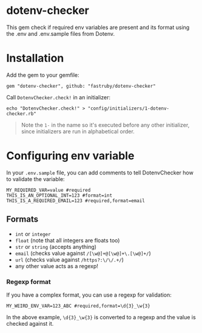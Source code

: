 # dotenv-checker
This gem check if required env variables are present and its format using the .env and .env.sample files from Dotenv.

# Installation

Add the gem to your gemfile:

```
gem "dotenv-checker", github: "fastruby/dotenv-checker"
```

Call `DotenvChecker.check!` in an initializer:

```
echo "DotenvChecker.check!" > "config/initializers/1-dotenv-checker.rb"
```

> Note the `1-` in the name so it's executed before any other initializer, since initializers are run in alphabetical order.

# Configuring env variable

In your `.env.sample` file, you can add comments to tell DotenvChecker how to validate the variable:

```
MY_REQUIRED_VAR=value #required
THIS_IS_AN_OPTIONAL_INT=123 #format=int
THIS_IS_A_REQUIRED_EMAIL=123 #required,format=email
```

## Formats

- `int` or `integer`
- `float` (note that all integers are floats too)
- `str` or `string` (accepts anything)
- `email` (checks value against `/[\w@]+@[\w@]+\.[\w@]+/`)
- `url` (checks value against `/https?:\/\/.+/`)
- any other value acts as a regexp!

### Regexp format

If you have a complex format, you can use a regexp for validation:

```
MY_WEIRD_ENV_VAR=123_ABC #required,format=\d{3}_\w{3}
```

In the above example, `\d{3}_\w{3}` is converted to a regexp and the value is checked against it.
